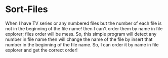 # Sort-Files
When I have TV series or any numbered files but the number of each file is not in the beginning of the file name! then I can't order them by name in file explorer; files order will be mess. So, this simple program will detect any number in file name then will change the name of the file by insert that number in the beginning of the file name. So, I can order it by name in file explorer and get the correct order!
